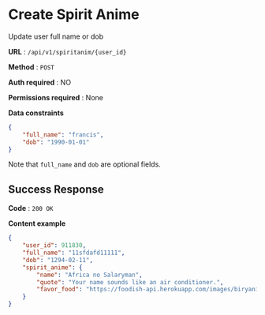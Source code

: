 # Create Spirit Anime

Update user full name or dob

**URL** : `/api/v1/spiritanim/{user_id}`

**Method** : `POST`

**Auth required** : NO

**Permissions required** : None

**Data constraints**

```json
{
    "full_name": "francis",
    "dob": "1990-01-01"
}
```

Note that `full_name` and `dob` are optional fields.


## Success Response


**Code** : `200 OK`

**Content example**

```json
{
    "user_id": 911830,
    "full_name": "11sfdafd11111",
    "dob": "1294-02-11",
    "spirit_anime": {
        "name": "Africa no Salaryman",
        "quote": "Your name sounds like an air conditioner.",
        "favor_food": "https://foodish-api.herokuapp.com/images/biryani/biryani57.jpg"
    }
}
```